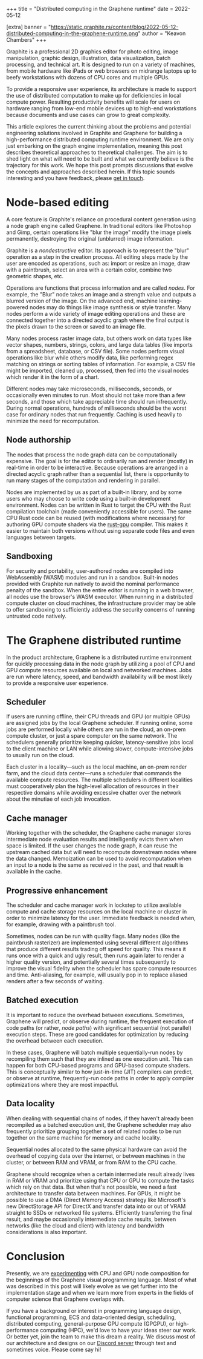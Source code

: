 +++
title = "Distributed computing in the Graphene runtime"
date = 2022-05-12

[extra]
banner = "https://static.graphite.rs/content/blog/2022-05-12-distributed-computing-in-the-graphene-runtime.png"
author = "Keavon Chambers"
+++

Graphite is a professional 2D graphics editor for photo editing, image manipulation, graphic design, illustration, data visualization, batch processing, and technical art. It is designed to run on a variety of machines, from mobile hardware like iPads or web browsers on midrange laptops up to beefy workstations with dozens of CPU cores and multiple GPUs.

To provide a responsive user experience, its architecture is made to support the use of distributed computation to make up for deficiencies in local compute power. Resulting productivity benefits will scale for users on hardware ranging from low-end mobile devices up to high-end workstations because documents and use cases can grow to great complexity.

This article explores the current thinking about the problems and potential engineering solutions involved in Graphite and Graphene for building a high-performance distributed computing runtime environment. We are only just embarking on the graph engine implementation, meaning this post describes theoretical approaches to theoretical challenges. The aim is to shed light on what will need to be built and what we currently believe is the trajectory for this work. We hope this post prompts discussions that evolve the concepts and approaches described herein. If this topic sounds interesting and you have feedback, please [get in touch](/contact).

<!-- more -->

# Node-based editing

A core feature is Graphite's reliance on procedural content generation using a node graph engine called Graphene. In traditional editors like Photoshop and Gimp, certain operations like "blur the image" modify the image pixels permanently, destroying the original (unblurred) image information.

Graphite is a *nondestructive* editor. Its approach is to represent the "blur" operation as a step in the creation process. All editing steps made by the user are encoded as operations, such as: import or resize an image, draw with a paintbrush, select an area with a certain color, combine two geometric shapes, etc.

Operations are functions that process information and are called *nodes*. For example, the "Blur" node takes an image and a strength value and outputs a blurred version of the image. On the advanced end, machine learning-powered nodes may do things like image synthesis or style transfer. Many nodes perform a wide variety of image editing operations and these are connected together into a directed acyclic graph where the final output is the pixels drawn to the screen or saved to an image file.

Many nodes process raster image data, but others work on data types like vector shapes, numbers, strings, colors, and large data tables (like imports from a spreadsheet, database, or CSV file). Some nodes perform visual operations like blur while others modify data, like performing regex matching on strings or sorting tables of information. For example, a CSV file might be imported, cleaned up, processed, then fed into the visual nodes which render it in the form of a chart.

Different nodes may take microseconds, milliseconds, seconds, or occasionally even minutes to run. Most should not take more than a few seconds, and those which take appreciable time should run infrequently. During normal operations, hundreds of milliseconds should be the worst case for ordinary nodes that run frequently. Caching is used heavily to minimize the need for recomputation.

## Node authorship

The nodes that process the node graph data can be computationally expensive. The goal is for the editor to ordinarily run and render (mostly) in real-time in order to be interactive. Because operations are arranged in a directed acyclic graph rather than a sequential list, there is opportunity to run many stages of the computation and rendering in parallel.

Nodes are implemented by us as part of a built-in library, and by some users who may choose to write code using a built-in development environment. Nodes can be written in Rust to target the CPU with the Rust compilation toolchain (made conveniently accessible for users). The same CPU Rust code can be reused (with modifications where necessary) for authoring GPU compute shaders via the [rust-gpu](https://github.com/EmbarkStudios/rust-gpu) compiler. This makes it easier to maintain both versions without using separate code files and even languages between targets.

## Sandboxing

For security and portability, user-authored nodes are compiled into WebAssembly (WASM) modules and run in a sandbox. Built-in nodes provided with Graphite run natively to avoid the nominal performance penalty of the sandbox. When the entire editor is running in a web browser, all nodes use the browser's WASM executor. When running in a distributed compute cluster on cloud machines, the infrastructure provider may be able to offer sandboxing to sufficiently address the security concerns of running untrusted code natively.

# The Graphene distributed runtime

In the product architecture, Graphene is a distributed runtime environment for quickly processing data in the node graph by utilizing a pool of CPU and GPU compute resources available on local and networked machines. Jobs are run where latency, speed, and bandwidth availability will be most likely to provide a responsive user experience.

## Scheduler

If users are running offline, their CPU threads and GPU (or multiple GPUs) are assigned jobs by the local Graphene scheduler. If running online, some jobs are performed locally while others are run in the cloud, an on-prem compute cluster, or just a spare computer on the same network. The schedulers generally prioritize keeping quicker, latency-sensitive jobs local to the client machine or LAN while allowing slower, compute-intensive jobs to usually run on the cloud.

Each cluster in a locality—such as the local machine, an on-prem render farm, and the cloud data center—runs a scheduler that commands the available compute resources. The multiple schedulers in different localities must cooperatively plan the high-level allocation of resources in their respective domains while avoiding excessive chatter over the network about the minutiae of each job invocation.

## Cache manager

Working together with the scheduler, the Graphene cache manager stores intermediate node evaluation results and intelligently evicts them when space is limited. If the user changes the node graph, it can reuse the upstream cached data but will need to recompute downstream nodes where the data changed. Memoization can be used to avoid recomputation when an input to a node is the same as received in the past, and that result is available in the cache.

## Progressive enhancement

The scheduler and cache manager work in lockstep to utilize available compute and cache storage resources on the local machine or cluster in order to minimize latency for the user. Immediate feedback is needed when, for example, drawing with a paintbrush tool.

Sometimes, nodes can be run with quality flags. Many nodes (like the paintbrush rasterizer) are implemented using several different algorithms that produce different results trading off speed for quality. This means it runs once with a quick and ugly result, then runs again later to render a higher quality version, and potentially several times subsequently to improve the visual fidelity when the scheduler has spare compute resources and time. Anti-aliasing, for example, will usually pop in to replace aliased renders after a few seconds of waiting.

## Batched execution

It is important to reduce the overhead between executions. Sometimes, Graphene will predict, or observe during runtime, the frequent execution of code paths (or rather, *node paths*) with significant sequential (not parallel) execution steps. These are good candidates for optimization by reducing the overhead between each execution.

In these cases, Graphene will batch multiple sequentially-run nodes by recompiling them such that they are inlined as one execution unit. This can happen for both CPU-based programs and GPU-based compute shaders. This is conceptually similar to how just-in-time (JIT) compilers can predict, or observe at runtime, frequently-run code paths in order to apply compiler optimizations where they are most impactful.

## Data locality

When dealing with sequential chains of nodes, if they haven't already been recompiled as a batched execution unit, the Graphene scheduler may also frequently prioritize grouping together a set of related nodes to be run together on the same machine for memory and cache locality.

Sequential nodes allocated to the same physical hardware can avoid the overhead of copying data over the internet, or between machines in the cluster, or between RAM and VRAM, or from RAM to the CPU cache.

Graphene should recognize when a certain intermediate result already lives in RAM or VRAM and prioritize using that CPU or GPU to compute the tasks which rely on that data. But when that's not possible, we need a fast architecture to transfer data between machines. For GPUs, it might be possible to use a DMA (Direct Memory Access) strategy like Microsoft's new DirectStorage API for DirectX and transfer data into or out of VRAM straight to SSDs or networked file systems. Efficiently transferring the final result, and maybe occasionally intermediate cache results, between networks (like the cloud and client) with latency and bandwidth considerations is also important.

# Conclusion

Presently, we are [experimenting](https://github.com/GraphiteEditor/NodeGraphExperiments) with CPU and GPU node composition for the beginnings of the Graphene visual programming language. Most of what was described in this post will likely evolve as we get further into the implementation stage and when we learn more from experts in the fields of computer science that Graphene overlaps with.

If you have a background or interest in programming language design, functional programming, ECS and data-oriented design, scheduling, distributed computing, general-purpose GPU compute (GPGPU), or high-performance computing (HPC), we'd love to have your ideas steer our work. Or better yet, join the team to make this dream a reality. We discuss most of our architecture and designs on our [Discord server](https://discord.graphite.rs) through text and sometimes voice. Please come say hi!
